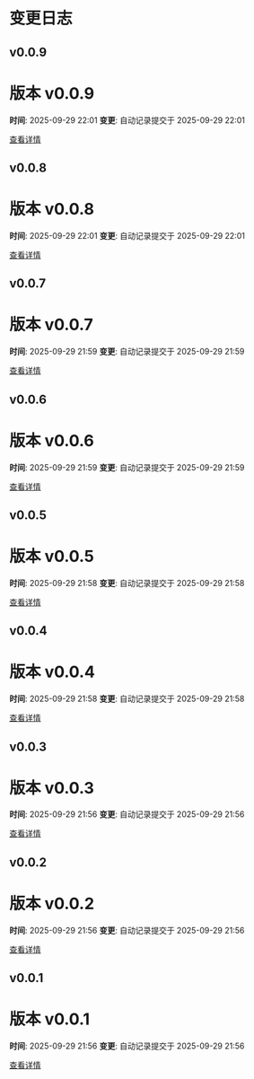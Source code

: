 # 变更日志

## v0.0.9

# 版本 v0.0.9

**时间**: 2025-09-29 22:01
**变更**: 自动记录提交于 2025-09-29 22:01

[查看详情](versions/v0.0.9.md)




## v0.0.8

# 版本 v0.0.8

**时间**: 2025-09-29 22:01
**变更**: 自动记录提交于 2025-09-29 22:01

[查看详情](versions/v0.0.8.md)




## v0.0.7

# 版本 v0.0.7

**时间**: 2025-09-29 21:59
**变更**: 自动记录提交于 2025-09-29 21:59

[查看详情](versions/v0.0.7.md)




## v0.0.6

# 版本 v0.0.6

**时间**: 2025-09-29 21:59
**变更**: 自动记录提交于 2025-09-29 21:59

[查看详情](versions/v0.0.6.md)




## v0.0.5

# 版本 v0.0.5

**时间**: 2025-09-29 21:58
**变更**: 自动记录提交于 2025-09-29 21:58

[查看详情](versions/v0.0.5.md)




## v0.0.4

# 版本 v0.0.4

**时间**: 2025-09-29 21:58
**变更**: 自动记录提交于 2025-09-29 21:58

[查看详情](versions/v0.0.4.md)




## v0.0.3

# 版本 v0.0.3

**时间**: 2025-09-29 21:56
**变更**: 自动记录提交于 2025-09-29 21:56

[查看详情](versions/v0.0.3.md)




## v0.0.2

# 版本 v0.0.2

**时间**: 2025-09-29 21:56
**变更**: 自动记录提交于 2025-09-29 21:56

[查看详情](versions/v0.0.2.md)




## v0.0.1

# 版本 v0.0.1

**时间**: 2025-09-29 21:56
**变更**: 自动记录提交于 2025-09-29 21:56

[查看详情](versions/v0.0.1.md)
